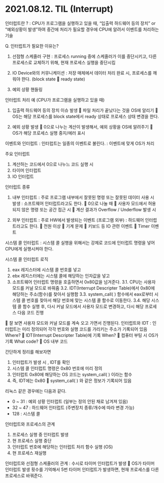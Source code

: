 # 2021.08.12. TIL (Interrupt)

인터럽트란 ?
: CPU가 프로그램을 실행하고 있을 때, “입출력 하드웨어 등의 장치” or “예외상황이 발생”하여 중간에 처리가 필요할 경우에 CPU에 알려서 이벤트를 처리하는 기술

Q. 인터럽트가 필요한 이유는?
1. 선점형 스케줄러 구현
: 프로세스 running 중에 스케줄러가 이를 중단시키고, 다른 프로세스로 교체하기 위해, 현재 프로세스 실행을 중단시킴

2. IO Device와의 커뮤니케이션
: 저장 매체에서 데이터 처리 완료 시, 프로세스를 깨워야 한다. (block state  ready state)

3. 예외 상황 핸들링


인터럽트 처리 예 (CPU가 프로그램을 실행하고 있을 때)
1. 입출력 하드웨어 등의 장치 이슈 발생
 파일 처리가 끝났다는 것을 OS에 알리기
 OS는 해당 프로세스를 block state에서 ready 상태로 프로세스 상태 변경을 한다.

2. 예외 상황 발생
 0으로 나누는 계산이 발생해서, 예외 상황을 OS에 알려주기
 OS가 해당 프로세스 실행 중지/에러 표시

이벤트와 인터럽트
: 인터럽트는 일종의 이벤트로 불린다.
: 이벤트에 맞게 OS가 처리

주요 인터럽트
1. 계산하는 코드에서 0으로 나누느 코드 실행 시
2. 타이머 인터럽트
3. IO 인터럽트


인터럽트 종류
1. 내부 인터럽트
: 주로 프로그램 내부에서 잘못된 명령 또는 잘못된 데이터 사용 시 발생
: 소프트웨어 인터럽트라고도 한다.
 0으로 나눌 때
 사용자 모드에서 허용되지 않은 명령 또는 공간 접근 시
 계산 결과가 Overflow / Underflow 발생 시

2. 외부 인터럽트
: 주로 HW에서 발생되는 이벤트 (프로그램 외부)
: 하드웨어 인터럽트라고도 한다.
 전원 이상
 기계 문제
 키보드 등 IO 관련 이벤트
 Timer 이벤트

시스템 콜 인터럽트
: 시스템 콜 실행을 위해서는 강제로 코드에 인터럽트 명령을 넣어 CPU에게 실행시켜야 한다.

시스템 콜 인터럽트 로직
1. eax 레지스터에 시스템 콜 번호를 넣고
2. ebx 레지스터에는 시스템 콜에 해당하는 인자값을 넣고
3. 소프트웨어 인터럽트 명령을 호출하면서 0x80값을 넘겨준다.
3.1. CPU는 사용자 모드를 커널 모드로 바꿔줌
3.2. IDT(Interrupt Descripter Table)에서 0x80에 해당하는 주소(함수)를 찾아서 실행함
3.3. system_call( ) 함수에서 eax로부터 시스템 콜 번호를 찾아서 해당 번호에 맞는 시스템 콜 함수로 이동한다.
3.4. 해당 시스템 콜 함수 실행 후, 다시 커널 모드에서 사용자 모드로 변경하고, 다시 해당 프로세스 다음 코드 진행

 잘 보면 사용자 모드와 커널 모드를 계속 오고 가면서 진행된다.
인터럽트와 IDT
: 인터럽트는 미리 정의되어 각각 번호와 실행 코드를 가리키는 주소가 기록되어 있음
Where?  IDT(Interrupt Descripter Table)에 기록
When?   컴퓨터 부팅 시 OS가 기록
What code?  OS 내부 코드

간단하게 정리를 해보자면
1. 인터럽트가 발생 시 , IDT를 확인
2. 시스템 콜 인터럽트 명령은 0x80 번호에 미리 정의
3. 인터럽트 0x80에 해당하는 OS 코드는 system_call( ) 이라는 함수
4. 즉, IDT에는 0x80  system_call( ) 와 같은 정보가 기록되어 있음


리눅스 같은 경우에는 다음과 같다.
- 0 ~ 31 : 예외 상황 인터럽트 (일부는 정의 안된 채로 남겨져 있음)
- 32 ~ 47 : 하드웨어 인터럽트 (주변장치 종류/개수에 따라 변경 가능)
- 128 : 시스템 콜


인터럽트와 프로세스의 관계
1. 프로세스 실행 중 인터럽트 발생
2. 현 프로세스 실행 중단
3. 인터럽트 번호에 해당하는 인터럽트 처리 함수 실행 (OS)
4. 현 프로세스 재실행

인터럽트와 선점형 스케줄러의 관계
: 수시로 타이머 인터럽트가 발생
 OS가 타이머 인터럽트 발생 횟수를 기억해서 5번 타이머 인터럽트가 발생하면, 현재 프로세스를 다른 프로세스로 바꿔준다.


